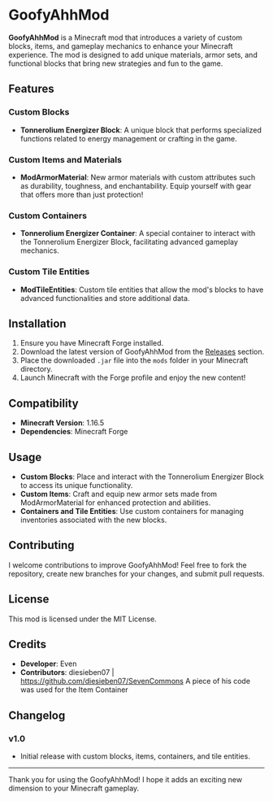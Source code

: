 # GoofyAhhMod

**GoofyAhhMod** is a Minecraft mod that introduces a variety of custom blocks, items, and gameplay mechanics to enhance your Minecraft experience. The mod is designed to add unique materials, armor sets, and functional blocks that bring new strategies and fun to the game.

## Features

### Custom Blocks
- **Tonnerolium Energizer Block**: A unique block that performs specialized functions related to energy management or crafting in the game. 

### Custom Items and Materials
- **ModArmorMaterial**: New armor materials with custom attributes such as durability, toughness, and enchantability. Equip yourself with gear that offers more than just protection!

### Custom Containers
- **Tonnerolium Energizer Container**: A special container to interact with the Tonnerolium Energizer Block, facilitating advanced gameplay mechanics.

### Custom Tile Entities
- **ModTileEntities**: Custom tile entities that allow the mod's blocks to have advanced functionalities and store additional data.

## Installation

1. Ensure you have Minecraft Forge installed.
2. Download the latest version of GoofyAhhMod from the [Releases](#) section.
3. Place the downloaded `.jar` file into the `mods` folder in your Minecraft directory.
4. Launch Minecraft with the Forge profile and enjoy the new content!

## Compatibility

- **Minecraft Version**: 1.16.5 
- **Dependencies**: Minecraft Forge

## Usage

- **Custom Blocks**: Place and interact with the Tonnerolium Energizer Block to access its unique functionality.
- **Custom Items**: Craft and equip new armor sets made from ModArmorMaterial for enhanced protection and abilities.
- **Containers and Tile Entities**: Use custom containers for managing inventories associated with the new blocks.

## Contributing

I welcome contributions to improve GoofyAhhMod! Feel free to fork the repository, create new branches for your changes, and submit pull requests.

## License

This mod is licensed under the MIT License.

## Credits

- **Developer**: Even
- **Contributors**: diesieben07 | https://github.com/diesieben07/SevenCommons A piece of his code was used for the Item Container

## Changelog

### v1.0
- Initial release with custom blocks, items, containers, and tile entities.

---

Thank you for using the GoofyAhhMod! I hope it adds an exciting new dimension to your Minecraft gameplay.
